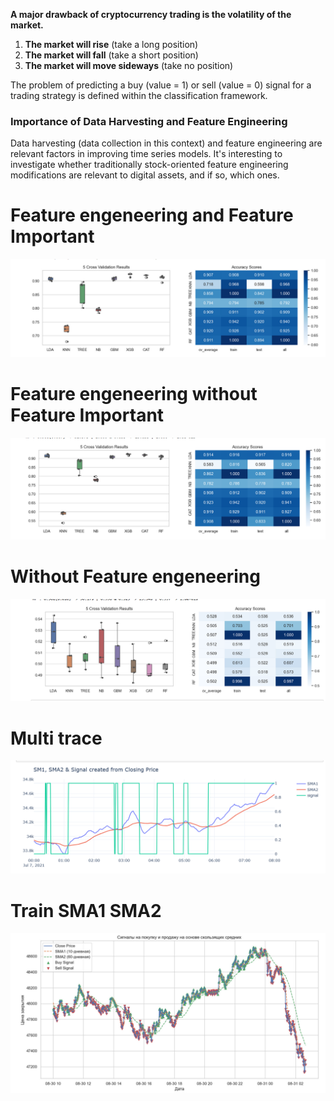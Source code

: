 **A major drawback of cryptocurrency trading is the volatility of the market.** 

1. **The market will rise** (take a long position)
2. **The market will fall** (take a short position)
3. **The market will move sideways** (take no position)

The problem of predicting a buy (value = 1) or sell (value = 0) signal for a trading strategy is defined within the classification framework.

### Importance of Data Harvesting and Feature Engineering

Data harvesting (data collection in this context) and feature engineering are relevant factors in improving time series models. It's interesting to investigate whether traditionally stock-oriented feature engineering modifications are relevant to digital assets, and if so, which ones.

# Feature engeneering and Feature Important
![FE_FI](images/FE_FI.png)

# Feature engeneering without Feature Important
![FE_FI](images/FE.png)

# Without Feature engeneering
![FE_FI](images/without_FE.png)

# Multi trace
![FE_FI](images/multi_trace.png)

# Train SMA1 SMA2
![FE_FI](images/SMA1_SMA2.png)

